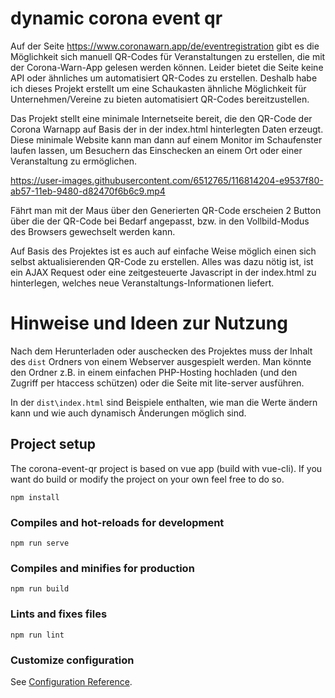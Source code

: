 # dynamic corona event qr

Auf der Seite https://www.coronawarn.app/de/eventregistration gibt es die Möglichkeit sich manuell QR-Codes für Veranstaltungen zu erstellen, die mit der Corona-Warn-App gelesen werden können. Leider bietet die Seite keine API oder ähnliches um automatisiert QR-Codes zu erstellen. Deshalb habe ich dieses Projekt erstellt um eine Schaukasten ähnliche Möglichkeit für Unternehmen/Vereine zu bieten automatisiert QR-Codes bereitzustellen.

Das Projekt stellt eine minimale Internetseite bereit, die den QR-Code der Corona Warnapp auf Basis der in der index.html hinterlegten Daten erzeugt. Diese minimale Website kann man dann auf einem Monitor im Schaufenster laufen lassen, um Besuchern das Einschecken an einem Ort oder einer Veranstaltung zu ermöglichen.

https://user-images.githubusercontent.com/6512765/116814204-e9537f80-ab57-11eb-9480-d82470f6b6c9.mp4

Fährt man mit der Maus über den Generierten QR-Code erscheien 2 Button über die der QR-Code bei Bedarf angepasst, bzw. in den Vollbild-Modus des Browsers gewechselt werden kann.

Auf Basis des Projektes ist es auch auf einfache Weise möglich einen sich selbst aktualisierenden QR-Code zu erstellen. Alles was dazu nötig ist, ist ein AJAX Request oder eine zeitgesteuerte Javascript in der index.html zu hinterlegen, welches neue Veranstaltungs-Informationen liefert.

# Hinweise und Ideen zur Nutzung
Nach dem Herunterladen oder auschecken des Projektes muss der Inhalt des `dist` Ordners von einem Webserver ausgespielt werden. Man könnte den Ordner z.B. in einem einfachen PHP-Hosting hochladen (und den Zugriff per htaccess schützen) oder die Seite mit lite-server ausführen.

In der `dist\index.html` sind Beispiele enthalten, wie man die Werte ändern kann und wie auch dynamisch Änderungen möglich sind.

## Project setup
The corona-event-qr project is based on vue app (build with vue-cli). If you want do build or modify the project on your own feel free to do so.
```
npm install
```

### Compiles and hot-reloads for development
```
npm run serve
```

### Compiles and minifies for production
```
npm run build
```

### Lints and fixes files
```
npm run lint
```

### Customize configuration
See [Configuration Reference](https://cli.vuejs.org/config/).
